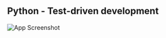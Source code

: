 ## Python - Test-driven development

![App Screenshot](https://s3.eu-west-3.amazonaws.com/hbtn.intranet.project.files/holbertonschool-higher-level_programming+/246/giphy-4.gif)
